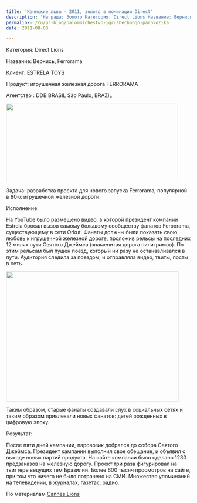 ```yaml
---
title: 'Каннские львы - 2011, золото в номинации Direct'
description: 'Награда: Золото Категория: Direct Lions Название: Вернись, Ferrorama Клиент: ESTRELA TOYS Продукт: игрушечная железная дорога FERRORAMA Агентство : DDB BRASIL São Paulo, BRAZIL Задача: разработка проекта для нового запуска Ferrorama, популярной в 80-х игрушечной железной дороги.'
permalink: /ru/pr-blog/palomnichestvo-igrushechnogo-parovozika
date: 2011-08-08

---
```


Категория: Direct Lions

Название: Вернись, Ferrorama

Клиент:	ESTRELA TOYS

Продукт: игрушечная железная дорога FERRORAMA

Агентство :	DDB BRASIL São Paulo, BRAZIL

<img src="{{ site.assets }}/upload/volta-ferrorama.jpg" alt="" class="post__img" width="469" height="214">

Задача: разработка проекта для нового запуска Ferrorama, популярной в 80-х игрушечной железной дороги.

Исполнение:

На  YouTube было размещено видео, в которой президент компании Estrela бросал вызов самому большому сообществу фанатов Feroorama, существующему в сети Orkut.  Фанаты должны были показать свою любовь к игрушечной железной дороге, проложив рельсы на последних 12 милях пути Святого Джеймса (знаменитая дорога пилигримов).  По этим рельсам был пущен поезд, который ни разу не останавливался в пути. Аудитория следила за поездом, и отправляла видео, твиты, посты в сеть.

<img src="{{ site.assets }}/upload/4688749604_23e49bdffe.jpg" alt="" class="post__img" width="470" height="353">

Таким образом, старые фанаты создавали слух в социальных сетях и таким образом привлекали новых фанатов: детей рожденных в цифровую эпоху.

Результат:

После пяти дней кампании, паровозик добрался до собора Святого Джеймса. Президент кампании выполнил свое обещание, и объявил о выходе новых партий продукта. На сайте компании было сделано 1230 предзаказов на железную дорогу. Проект три раза фигурировал на твиттере ведущих тем Бразилии. Более 600 тысяч просмотров  на сайте, при том что ничего не было потрачено на СМИ. Множество упоминаний на телевидении, в журналах, газетах, радио.

По материалам <a href="https://www.canneslions.com/work/direct/entry.cfm?entryid=28463&amp;award=2">Cannes Lions</a>

